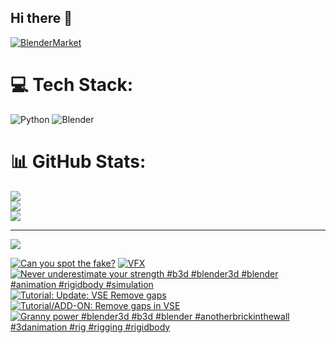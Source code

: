 ## Hi there 👋

<!--
**luckychris/luckychris** is a ✨ _special_ ✨ repository because its `README.md` (this file) appears on your GitHub profile.

Here are some ideas to get you started:

- 🔭 I’m currently working on ...
- 🌱 I’m currently learning ...
- 👯 I’m looking to collaborate on ...
- 🤔 I’m looking for help with ...
- 💬 Ask me about ...
- 📫 How to reach me: https://www.instagram.com/blender.fun/
- 😄 Pronouns: ...
- ⚡ Fun fact: ...
-->


[![BlenderMarket](https://assets.superhivemarket.com/site_assets/blendermarketlogo.png)](https://blendermarket.com/creators/blenderfun)

# 💻 Tech Stack:
![Python](https://img.shields.io/badge/python-3670A0?style=for-the-badge&logo=python&logoColor=ffdd54) ![Blender](https://img.shields.io/badge/blender-%23F5792A.svg?style=for-the-badge&logo=blender&logoColor=white)
# 📊 GitHub Stats:
![](https://github-readme-stats.vercel.app/api?username=luckychris&theme=great-gatsby&hide_border=false&include_all_commits=false&count_private=false)<br/>
![](https://github-readme-streak-stats.herokuapp.com/?user=luckychris&theme=great-gatsby&hide_border=false)<br/>
![](https://github-readme-stats.vercel.app/api/top-langs/?username=luckychris&theme=great-gatsby&hide_border=false&include_all_commits=false&count_private=false&layout=compact)

---
[![](https://visitcount.itsvg.in/api?id=luckychris&icon=0&color=0)](https://visitcount.itsvg.in)

<!-- Proudly created with GPRM ( https://gprm.itsvg.in ) -->

<!-- BEGIN YOUTUBE-CARDS -->
[![Can you spot the fake?](https://ytcards.demolab.com/?id=O2Ys0leLTos&title=Can+you+spot+the+fake%3F&lang=en&timestamp=1744703752&background_color=%230d1117&title_color=%23ffffff&stats_color=%23dedede&max_title_lines=1&width=250&border_radius=5 "Can you spot the fake?")](https://www.youtube.com/watch?v=O2Ys0leLTos)
[![VFX](https://ytcards.demolab.com/?id=IRuvbpda1cE&title=VFX&lang=en&timestamp=1744648869&background_color=%230d1117&title_color=%23ffffff&stats_color=%23dedede&max_title_lines=1&width=250&border_radius=5 "VFX")](https://www.youtube.com/watch?v=IRuvbpda1cE)
[![Never underestimate your strength  #b3d #blender3d #blender #animation #rigidbody #simulation](https://ytcards.demolab.com/?id=h01QwIYq5OU&title=Never+underestimate+your+strength++%23b3d+%23blender3d+%23blender+%23animation+%23rigidbody+%23simulation&lang=en&timestamp=1744527001&background_color=%230d1117&title_color=%23ffffff&stats_color=%23dedede&max_title_lines=1&width=250&border_radius=5 "Never underestimate your strength  #b3d #blender3d #blender #animation #rigidbody #simulation")](https://www.youtube.com/watch?v=h01QwIYq5OU)
[![Tutorial: Update: VSE Remove gaps](https://ytcards.demolab.com/?id=Mwg82aDwMjU&title=Tutorial%3A+Update%3A+VSE+Remove+gaps&lang=en&timestamp=1744469152&background_color=%230d1117&title_color=%23ffffff&stats_color=%23dedede&max_title_lines=1&width=250&border_radius=5 "Tutorial: Update: VSE Remove gaps")](https://www.youtube.com/watch?v=Mwg82aDwMjU)
[![Tutorial/ADD-ON: Remove gaps in VSE](https://ytcards.demolab.com/?id=4v7mk7aY_qo&title=Tutorial%2FADD-ON%3A+Remove+gaps+in+VSE&lang=en&timestamp=1744449967&background_color=%230d1117&title_color=%23ffffff&stats_color=%23dedede&max_title_lines=1&width=250&border_radius=5 "Tutorial/ADD-ON: Remove gaps in VSE")](https://www.youtube.com/watch?v=4v7mk7aY_qo)
[![Granny power #blender3d #b3d #blender #anotherbrickinthewall #3danimation #rig #rigging #rigidbody](https://ytcards.demolab.com/?id=3aVkhiKDcKk&title=Granny+power+%23blender3d+%23b3d+%23blender+%23anotherbrickinthewall+%233danimation+%23rig+%23rigging+%23rigidbody&lang=en&timestamp=1744445537&background_color=%230d1117&title_color=%23ffffff&stats_color=%23dedede&max_title_lines=1&width=250&border_radius=5 "Granny power #blender3d #b3d #blender #anotherbrickinthewall #3danimation #rig #rigging #rigidbody")](https://www.youtube.com/watch?v=3aVkhiKDcKk)
<!-- END YOUTUBE-CARDS -->

